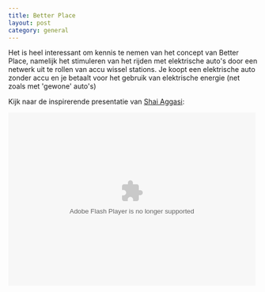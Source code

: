 ```yaml
--- 
title: Better Place
layout: post
category: general
---
```


Het is heel interessant om kennis te nemen van het concept van Better Place, namelijk het stimuleren van het rijden met elektrische auto's door een netwerk uit te rollen van accu wissel stations. Je koopt een elektrische auto zonder accu en je betaalt voor het gebruik van elektrische energie (net zoals met 'gewone' auto's)

Kijk naar de inspirerende presentatie van [Shai Aggasi](http://en.wikipedia.org/wiki/Shai_Agassi):

<object width="500" height="350"><param name="movie" value="http://video.ted.com/assets/player/swf/EmbedPlayer.swf"></param><param name="allowFullScreen" value="true" /><param name="allowScriptAccess" value="always"/><param name="wmode" value="transparent"></param><param name="bgColor" value="#ffffff"></param> <param name="flashvars" value="vu=http://video.ted.com/talks/dynamic/ShaiAgassi_2009-medium.flv&su=http://images.ted.com/images/ted/tedindex/embed-posters/ShaiAgassi-2009.embed_thumbnail.jpg&vw=432&vh=240&ap=0&ti=512&introDuration=15330&adDuration=4000&postAdDuration=830&adKeys=talk=shai_agassi_on_electric_cars;year=2009;theme=a_greener_future;theme=what_s_next_in_tech;theme=speaking_at_ted2009;theme=bold_predictions_stern_warnings;theme=tales_of_invention;event=TED2009;&preAdTag=tconf.ted/embed;tile=1;sz=512x288;" /><embed src="http://video.ted.com/assets/player/swf/EmbedPlayer.swf" pluginspace="http://www.macromedia.com/go/getflashplayer" type="application/x-shockwave-flash" wmode="transparent" bgColor="#ffffff" width="500" height="350" allowFullScreen="true" allowScriptAccess="always" flashvars="vu=http://video.ted.com/talks/dynamic/ShaiAgassi_2009-medium.flv&su=http://images.ted.com/images/ted/tedindex/embed-posters/ShaiAgassi-2009.embed_thumbnail.jpg&vw=432&vh=240&ap=0&ti=512&introDuration=15330&adDuration=4000&postAdDuration=830&adKeys=talk=shai_agassi_on_electric_cars;year=2009;theme=a_greener_future;theme=what_s_next_in_tech;theme=speaking_at_ted2009;theme=bold_predictions_stern_warnings;theme=tales_of_invention;event=TED2009;"></embed></object>

<br/>